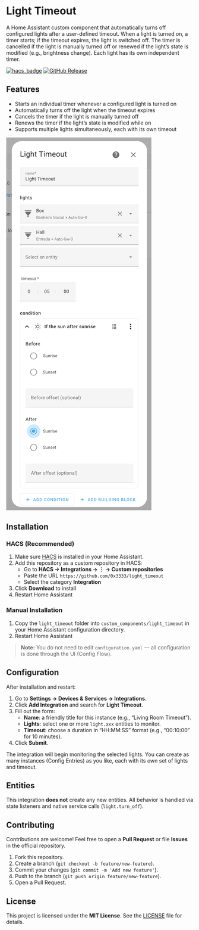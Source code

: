 # Light Timeout

A Home Assistant custom component that automatically turns off configured lights after a user-defined timeout. When a light is turned on, a timer starts; if the timeout expires, the light is switched off. The timer is cancelled if the light is manually turned off or renewed if the light’s state is modified (e.g., brightness change). Each light has its own independent timer.

[![hacs_badge](https://img.shields.io/badge/HACS-Custom-orange.svg)](https://github.com/0x3333/light_timeout)
[![GitHub Release](https://img.shields.io/github/release/0x3333/light_timeout.svg)](https://github.com/0x3333/light_timeout/releases)

## Features

- Starts an individual timer whenever a configured light is turned on
- Automatically turns off the light when the timeout expires
- Cancels the timer if the light is manually turned off
- Renews the timer if the light’s state is modified while on
- Supports multiple lights simultaneously, each with its own timeout

![Configuration](.github/screenshot-configuration.png)

## Installation

### HACS (Recommended)

1. Make sure [HACS](https://hacs.xyz/) is installed in your Home Assistant.
2. Add this repository as a custom repository in HACS:
   - Go to **HACS → Integrations → ⋮ → Custom repositories**
   - Paste the URL `https://github.com/0x3333/light_timeout`
   - Select the category **Integration**
3. Click **Download** to install
4. Restart Home Assistant

### Manual Installation

1. Copy the `light_timeout` folder into `custom_components/light_timeout` in your Home Assistant configuration directory.
2. Restart Home Assistant

> **Note:** You do not need to edit `configuration.yaml` — all configuration is done through the UI (Config Flow).

## Configuration

After installation and restart:

1. Go to **Settings → Devices & Services → Integrations**.
2. Click **Add Integration** and search for **Light Timeout**.
3. Fill out the form:
   - **Name**: a friendly title for this instance (e.g., “Living Room Timeout”).
   - **Lights**: select one or more `light.xxx` entities to monitor.
   - **Timeout**: choose a duration in “HH:MM:SS” format (e.g., “00:10:00” for 10 minutes).
4. Click **Submit**.

The integration will begin monitoring the selected lights. You can create as many instances (Config Entries) as you like, each with its own set of lights and timeout.

## Entities

This integration **does not** create any new entities. All behavior is handled via state listeners and native service calls (`light.turn_off`).

## Contributing

Contributions are welcome! Feel free to open a **Pull Request** or file **Issues** in the official repository.

1. Fork this repository.
2. Create a branch (`git checkout -b feature/new-feature`).
3. Commit your changes (`git commit -m 'Add new feature'`).
4. Push to the branch (`git push origin feature/new-feature`).
5. Open a Pull Request.

## License

This project is licensed under the **MIT License**. See the [LICENSE](./LICENSE) file for details.
